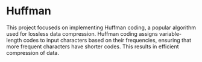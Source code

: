 # Huffman
This project focuseds on implementing Huffman coding, a popular algorithm used for lossless data compression. Huffman coding assigns variable-length codes to input characters based on their frequencies, ensuring that more frequent characters have shorter codes. This results in efficient compression of data.
